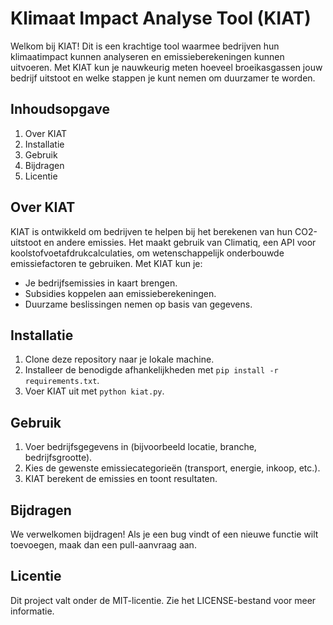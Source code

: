 # Klimaat Impact Analyse Tool (KIAT)

Welkom bij KIAT! Dit is een krachtige tool waarmee bedrijven hun klimaatimpact kunnen analyseren en emissieberekeningen kunnen uitvoeren. Met KIAT kun je nauwkeurig meten hoeveel broeikasgassen jouw bedrijf uitstoot en welke stappen je kunt nemen om duurzamer te worden.

## Inhoudsopgave

1. Over KIAT
2. Installatie
3. Gebruik
4. Bijdragen
5. Licentie

## Over KIAT

KIAT is ontwikkeld om bedrijven te helpen bij het berekenen van hun CO2-uitstoot en andere emissies. Het maakt gebruik van Climatiq, een API voor koolstofvoetafdrukcalculaties, om wetenschappelijk onderbouwde emissiefactoren te gebruiken. Met KIAT kun je:

- Je bedrijfsemissies in kaart brengen.
- Subsidies koppelen aan emissieberekeningen.
- Duurzame beslissingen nemen op basis van gegevens.

## Installatie

1. Clone deze repository naar je lokale machine.
2. Installeer de benodigde afhankelijkheden met `pip install -r requirements.txt`.
3. Voer KIAT uit met `python kiat.py`.

## Gebruik

1. Voer bedrijfsgegevens in (bijvoorbeeld locatie, branche, bedrijfsgrootte).
2. Kies de gewenste emissiecategorieën (transport, energie, inkoop, etc.).
3. KIAT berekent de emissies en toont resultaten.

## Bijdragen

We verwelkomen bijdragen! Als je een bug vindt of een nieuwe functie wilt toevoegen, maak dan een pull-aanvraag aan.

## Licentie

Dit project valt onder de MIT-licentie. Zie het LICENSE-bestand voor meer informatie.
